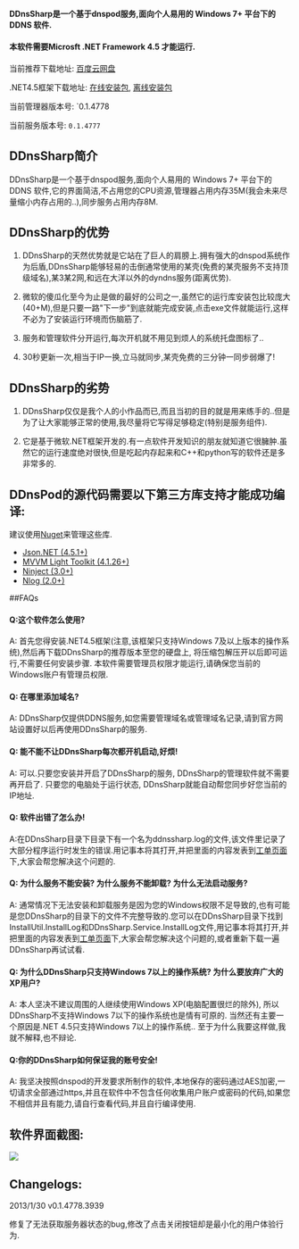 #### DDnsSharp是一个基于dnspod服务,面向个人易用的 Windows 7+ 平台下的 DDNS 软件.

#### 本软件需要Microsft .NET Framework 4.5 才能运行.

当前推荐下载地址: [百度云网盘](http://pan.baidu.com/share/link?shareid=233389&uk=1040525562)

.NET4.5框架下载地址: [在线安装包](http://go.microsoft.com/fwlink/?LinkId=225704), [离线安装包](http://go.microsoft.com/fwlink/?LinkId=225702)

当前管理器版本号: `0.1.4778

当前服务版本号: `0.1.4777`

## DDnsSharp简介

DDnsSharp是一个基于dnspod服务,面向个人易用的 Windows 7+ 平台下的 DDNS 软件,它的界面简洁,不占用您的CPU资源,管理器占用内存35M(我会未来尽量缩小内存占用的..),同步服务占用内存8M.

## DDnsSharp的优势

1. DDnsSharp的天然优势就是它站在了巨人的肩膀上.拥有强大的dnspod系统作为后盾,DDnsSharp能够轻易的击倒通常使用的某壳(免费的某壳服务不支持顶级域名),某3某2网,和远在大洋以外的dyndns服务(距离优势).

2. 微软的傻瓜化至今为止是做的最好的公司之一,虽然它的运行库安装包比较庞大(40+M),但是只要一路"下一步"到底就能完成安装,点击exe文件就能运行,这样不必为了安装运行环境而伤脑筋了.

3. 服务和管理软件分开运行,每次开机就不用见到烦人的系统托盘图标了..

4. 30秒更新一次,相当于IP一换,立马就同步,某壳免费的三分钟一同步弱爆了!

## DDnsSharp的劣势

1. DDnsSharp仅仅是我个人的小作品而已,而且当初的目的就是用来练手的..但是为了让大家能够正常的使用,我尽量将它写得足够稳定(特别是服务组件).

2. 它是基于微软.NET框架开发的.有一点软件开发知识的朋友就知道它很臃肿.虽然它的运行速度绝对很快,但是吃起内存起来和C++和python写的软件还是多非常多的.

## DDnsPod的源代码需要以下第三方库支持才能成功编译:

建议使用[Nuget](http://nuget.org/)来管理这些库.

 - [Json.NET (4.5.1+)](http://json.codeplex.com/)
 - [MVVM Light Toolkit (4.1.26+)](http://mvvmlight.codeplex.com/)
 - [Ninject (3.0+)](https://github.com/ninject/ninject)
 - [Nlog (2.0+)](http://nlog-project.org/)

##FAQs

#### Q:这个软件怎么使用?

A: 首先您得安装.NET4.5框架(注意,该框架只支持Windows 7及以上版本的操作系统),然后再下载DDnsSharp的推荐版本至您的硬盘上, 将压缩包解压开以后即可运行,不需要任何安装步骤. 本软件需要管理员权限才能运行,请确保您当前的Windows账户有管理员权限.

#### Q: 在哪里添加域名?

A: DDnsSharp仅提供DDNS服务,如您需要管理域名或管理域名记录,请到官方网站设置好以后再使用DDnsSharp的服务.

#### Q: 能不能不让DDnsSharp每次都开机启动,好烦!

A: 可以.只要您安装并开启了DDnsSharp的服务, DDnsSharp的管理软件就不需要再开启了. 只要您的电脑处于运行状态, DDnsSharp就能自动帮您同步好您当前的IP地址.

#### Q: 软件出错了怎么办!

A:在DDnsSharp目录下目录下有一个名为ddnssharp.log的文件,该文件里记录了大部分程序运行时发生的错误.用记事本将其打开,并把里面的内容发表到[工单页面](https://gitcafe.com/snake/DDnsSharp/tickets)下,大家会帮您解决这个问题的.

#### Q: 为什么服务不能安装? 为什么服务不能卸载? 为什么无法启动服务?

A: 通常情况下无法安装和卸载服务是因为您的Windows权限不足导致的,也有可能是您DDnsSharp的目录下的文件不完整导致的.您可以在DDnsSharp目录下找到InstallUtil.InstallLog和DDnsSharp.Service.InstallLog文件,用记事本将其打开,并把里面的内容发表到[工单页面](https://gitcafe.com/snake/DDnsSharp/tickets)下,大家会帮您解决这个问题的,或者重新下载一遍DDnsSharp再试试看.

#### Q: 为什么DDnsSharp只支持Windows 7以上的操作系统? 为什么要放弃广大的XP用户?

A: 本人坚决不建议周围的人继续使用Windows XP(电脑配置很烂的除外), 所以DDnsSharp不支持Windows 7以下的操作系统也是情有可原的. 当然还有主要一个原因是.NET 4.5只支持Windows 7以上的操作系统.. 至于为什么我要这样做,我就不解释,也不辩论.

#### Q:你的DDnsSharp如何保证我的账号安全!
A: 我坚决按照dnspod的开发要求所制作的软件,本地保存的密码通过AES加密,一切请求全部通过https,并且在软件中不包含任何收集用户账户或密码的代码,如果您不相信并且有能力,请自行查看代码,并且自行编译使用.

## 软件界面截图:

![](https://gitcafe.com/snake/DDnsSharp/raw/master/misc/screenshot.jpg)

## Changelogs:

2013/1/30 v0.1.4778.3939

修复了无法获取服务器状态的bug,修改了点击关闭按钮却是最小化的用户体验行为.
